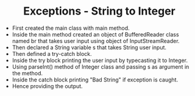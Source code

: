 <h1 align="center">Exceptions - String to Integer</h1>

- First created the main class with main method.
- Inside the main method created an object of BufferedReader class named br that takes user input using object of InputStreamReader.
- Then declared a String variable s that takes String user input.
- Then defined a try-catch block.
- Inside the try block printing the user input by typecasting it to Integer.
- Using parseInt() method of Integer class and passing s as argument in the method.
- Inside the catch block printing "Bad String" if exception is caught.
- Hence providing the output.